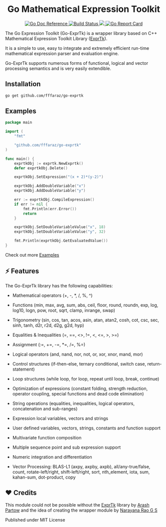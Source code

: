 <p align="center">
    <h1 align="center"> Go Mathematical Expression Toolkit</h1>
</p>

<p align="center">
  <a href="https://godoc.org/github.com/fffaraz/go-exprtk">
  	<img src="https://godoc.org/github.com/fffaraz/go-exprtk?status.svg" alt="Go Doc Reference">
  </a>
  <a href="https://travis-ci.com/fffaraz/go-exprtk">
  <img src="https://www.travis-ci.com/fffaraz/go-exprtk.svg?branch=main" alt="Build Status">
  </a>
  <a href="https://codecov.io/gh/fffaraz/go-exprtk">
  	<img src="https://codecov.io/gh/fffaraz/go-exprtk/branch/main/graph/badge.svg?token=9pNExL9yZt"/>
  </a>
  <a href="https://goreportcard.com/report/github.com/fffaraz/go-exprtk">
  	<img src="https://goreportcard.com/badge/github.com/fffaraz/go-exprtk" alt="Go Report Card">
  </a>
</p>



The Go Expression Toolkit (Go-ExprTk) is a wrapper library based on C++ Mathematical Expression Toolkit Library ([ExprTk](http://www.partow.net/programming/exprtk/)).

It is a simple to use, easy to integrate and extremely efficient run-time mathematical expression parser and evaluation engine.

Go-ExprTk supports numerous forms of functional, logical and vector processing semantics and is very easily extendible.

## Installation

```bash
go get github.com/fffaraz/go-exprtk
```

## Examples

```Go
package main

import (
	"fmt"

	"github.com/fffaraz/go-exprtk"
)

func main() {
	exprtkObj := exprtk.NewExprtk()
	defer exprtkObj.Delete()

	exprtkObj.SetExpression("(x + 2)*(y-2)")

	exprtkObj.AddDoubleVariable("x")
	exprtkObj.AddDoubleVariable("y")

	err := exprtkObj.CompileExpression()
	if err != nil {
		fmt.Println(err.Error())
		return
	}

	exprtkObj.SetDoubleVariableValue("x", 18)
	exprtkObj.SetDoubleVariableValue("y", 32)

	fmt.Println(exprtkObj.GetEvaluatedValue())
}
```

Check out more [Examples](https://github.com/fffaraz/go-exprtk/tree/main/examples) 


## ⚡ Features

The Go-ExprTk library has the following capabilities:

* Mathematical operators (+, -, *, /, %, ^)

* Functions (min, max, avg, sum, abs, ceil, floor, round, roundn, exp, log, log10, logn, pow, root, sqrt, clamp, inrange, swap)

* Trigonometry (sin, cos, tan, acos, asin, atan, atan2, cosh, cot, csc, sec, sinh, tanh, d2r, r2d, d2g, g2d, hyp)

* Equalities & Inequalities (=, ==, <>, !=, <, <=, >, >=)

* Assignment (:=, +=, -=, *=, /=, %=)

* Logical operators (and, nand, nor, not, or, xor, xnor, mand, mor)

* Control structures (if-then-else, ternary conditional, switch case, return-statement)

* Loop structures (while loop, for loop, repeat until loop, break, continue)

* Optimization of expressions (constant folding, strength reduction, operator coupling, special functions and dead code elimination)

* String operations (equalities, inequalities, logical operators, concatenation and sub-ranges)

* Expression local variables, vectors and strings

* User defined variables, vectors, strings, constants and function support

* Multivariate function composition

* Multiple sequence point and sub expression support

* Numeric integration and differentiation

* Vector Processing: BLAS-L1 (axpy, axpby, axpb), all/any-true/false, count, rotate-left/right, shift-left/right, sort, nth_element, iota, sum, kahan-sum, dot-product, copy


## ❤️ Credits

This module could not be possible without the [ExprTk](http://www.partow.net/programming/exprtk/) library by [Arash Partow](https://github.com/ArashPartow) and the idea of creating the wrapper module by [Narayana Rao G S](https://twitter.com/narayanraogs)


Published under MIT License
